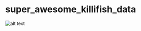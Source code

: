 # super_awesome_killifish_data

 
![alt text](https://media.giphy.com/media/l2SpQxB3L6GC848w0/giphy.gif "Logo Title Text 1")


